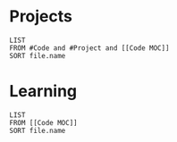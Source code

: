 # Projects
```dataview
LIST
FROM #Code and #Project and [[Code MOC]]
SORT file.name
```
# Learning
```dataview
LIST
FROM [[Code MOC]]
SORT file.name
```